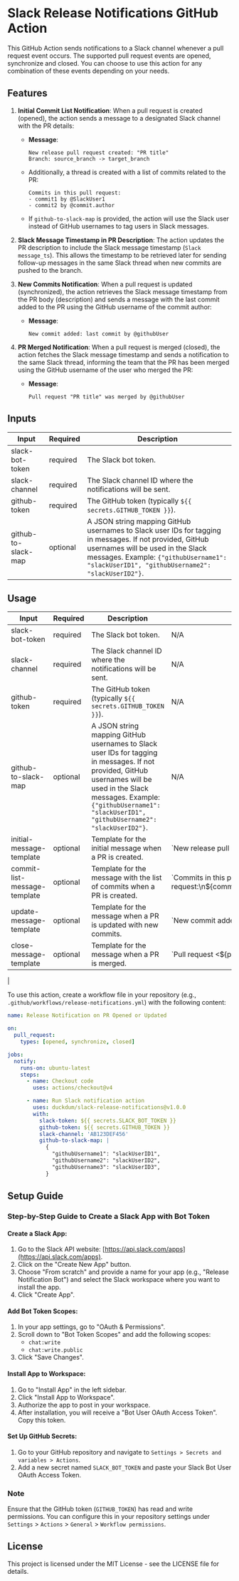 # Slack Release Notifications GitHub Action

This GitHub Action sends notifications to a Slack channel whenever a pull request event occurs. The supported pull request events are opened, synchronize and closed. You can choose to use this action for any combination of these events depending on your needs.

## Features

1. **Initial Commit List Notification**: When a pull request is created (opened), the action sends a message to a designated Slack channel with the PR details:
    - **Message**: 
      ```
      New release pull request created: "PR title"
      Branch: source_branch -> target_branch
      ```
    - Additionally, a thread is created with a list of commits related to the PR:
      ```
      Commits in this pull request:
      - commit1 by @SlackUser1
      - commit2 by @commit.author
      ```
    - If `github-to-slack-map` is provided, the action will use the Slack user instead of GitHub usernames to tag users in Slack messages.

2. **Slack Message Timestamp in PR Description**: The action updates the PR description to include the Slack message timestamp (`Slack message_ts`). This allows the timestamp to be retrieved later for sending follow-up messages in the same Slack thread when new commits are pushed to the branch.

3. **New Commits Notification**: When a pull request is updated (synchronized), the action retrieves the Slack message timestamp from the PR body (description) and sends a message with the last commit added to the PR using the GitHub username of the commit author:
    - **Message**:
      ```
      New commit added: last commit by @githubUser
      ```

4. **PR Merged Notification**: When a pull request is merged (closed), the action fetches the Slack message timestamp and sends a notification to the same Slack thread, informing the team that the PR has been merged using the GitHub username of the user who merged the PR:
    - **Message**:
      ```
      Pull request "PR title" was merged by @githubUser
      ```

## Inputs

| Input                | Required | Description                                                                                 |
|----------------------|-------------|---------------------------------------------------------------------------------------------|
| slack-bot-token      | required    | The Slack bot token.                                                                        |
| slack-channel        | required    | The Slack channel ID where the notifications will be sent.                                  |
| github-token         | required    | The GitHub token (typically `${{ secrets.GITHUB_TOKEN }}`).                                  |
| github-to-slack-map  | optional    | A JSON string mapping GitHub usernames to Slack user IDs for tagging in messages. If not provided, GitHub usernames will be used in the Slack messages. Example: `{"githubUsername1": "slackUserID1", "githubUsername2": "slackUserID2"}`. |

## Usage

| Input                        | Required | Description                                                                                                                                                                                | Default Value                                                                                       |
|------------------------------|----------|--------------------------------------------------------------------------------------------------------------------------------------------------------------------------------------------|----------------------------------------------------------------------------------------------------|
| slack-bot-token              | required | The Slack bot token.                                                                                                                                                                       | N/A                                                                                                |
| slack-channel                | required | The Slack channel ID where the notifications will be sent.                                                                                                                                 | N/A                                                                                                |
| github-token                 | required | The GitHub token (typically `${{ secrets.GITHUB_TOKEN }}`).                                                                                                                                | N/A                                                                                                |
| github-to-slack-map          | optional | A JSON string mapping GitHub usernames to Slack user IDs for tagging in messages. If not provided, GitHub usernames will be used in the Slack messages. Example: `{"githubUsername1": "slackUserID1", "githubUsername2": "slackUserID2"}`. | N/A                                                                                                |
| initial-message-template     | optional | Template for the initial message when a PR is created.                                                                                                                                     | `New release pull request created: <${prUrl}|${prTitle}>\n*From*: ${branchName} → *To*: ${targetBranch}` |
| commit-list-message-template | optional | Template for the message with the list of commits when a PR is created.                                                                                                                     | `Commits in this pull request:\n${commitListMessage}\n\n<${changelogUrl}|Full Changelog: ${branchName} to ${targetBranch}>` |
| update-message-template      | optional | Template for the message when a PR is updated with new commits.                                                                                                                            | `New commit added: <${commitUrl}|${commitMessage}> by @${githubUser}`                                     |
| close-message-template       | optional | Template for the message when a PR is merged.                                                                                                                                              | `Pull request <${prUrl}|${prTitle}> was merged by @${mergedBy}`                                       |
|


To use this action, create a workflow file in your repository (e.g., `.github/workflows/release-notifications.yml`) with the following content:
```yml
name: Release Notification on PR Opened or Updated

on:
  pull_request:
    types: [opened, synchronize, closed]

jobs:
  notify:
    runs-on: ubuntu-latest
    steps:
      - name: Checkout code
        uses: actions/checkout@v4

      - name: Run Slack notification action
        uses: duckdum/slack-release-notifications@v1.0.0
        with:
          slack-token: ${{ secrets.SLACK_BOT_TOKEN }}
          github-token: ${{ secrets.GITHUB_TOKEN }}
          slack-channel: 'AB123DEF456'
          github-to-slack-map: |
            {
              "githubUsername1": "slackUserID1",
              "githubUsername2": "slackUserID2",
              "githubUsername3": "slackUserID3",
            }
```

## Setup Guide

### Step-by-Step Guide to Create a Slack App with Bot Token

#### Create a Slack App:

1. Go to the Slack API website: [https://api.slack.com/apps](https://api.slack.com/apps).
2. Click on the "Create New App" button.
3. Choose "From scratch" and provide a name for your app (e.g., "Release Notification Bot") and select the Slack workspace where you want to install the app.
4. Click "Create App".

#### Add Bot Token Scopes:

1. In your app settings, go to "OAuth & Permissions".
2. Scroll down to "Bot Token Scopes" and add the following scopes:
    - `chat:write`
    - `chat:write.public`
3. Click "Save Changes".

#### Install App to Workspace:

1. Go to "Install App" in the left sidebar.
2. Click "Install App to Workspace".
3. Authorize the app to post in your workspace.
4. After installation, you will receive a "Bot User OAuth Access Token". Copy this token.

#### Set Up GitHub Secrets:

1. Go to your GitHub repository and navigate to `Settings > Secrets and variables > Actions`.
2. Add a new secret named `SLACK_BOT_TOKEN` and paste your Slack Bot User OAuth Access Token.

### Note

Ensure that the GitHub token (`GITHUB_TOKEN`) has read and write permissions. You can configure this in your repository settings under `Settings` > `Actions` > `General` > `Workflow permissions`.


## License

This project is licensed under the MIT License - see the LICENSE file for details.

